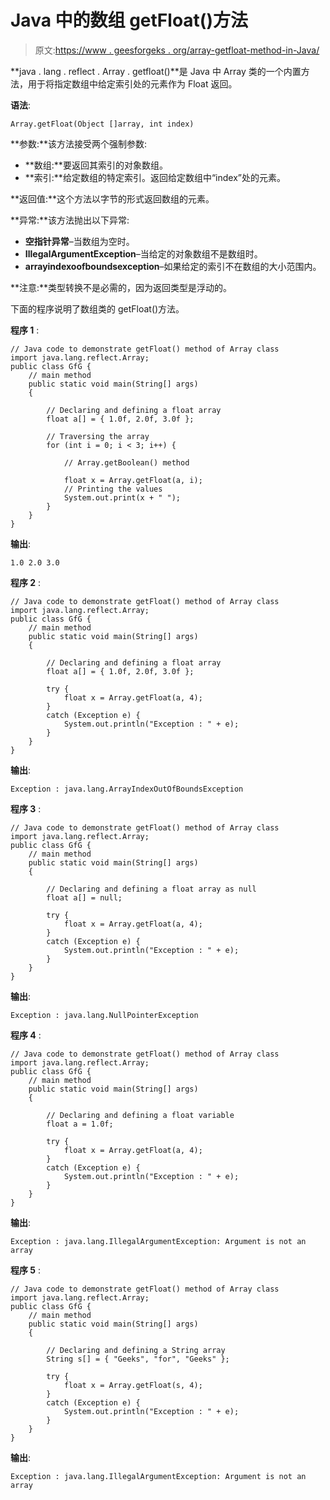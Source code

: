 # Java 中的数组 getFloat()方法

> 原文:[https://www . geesforgeks . org/array-getfloat-method-in-Java/](https://www.geeksforgeeks.org/array-getfloat-method-in-java/)

**java . lang . reflect . Array . getfloat()**是 Java 中 Array 类的一个内置方法，用于将指定数组中给定索引处的元素作为 Float 返回。

**语法**:

```
Array.getFloat(Object []array, int index)

```

**参数:**该方法接受两个强制参数:

*   **数组:**要返回其索引的对象数组。
*   **索引:**给定数组的特定索引。返回给定数组中“index”处的元素。

**返回值:**这个方法以字节的形式返回数组的元素。

**异常:**该方法抛出以下异常:

*   **空指针异常**–当数组为空时。
*   **IllegalArgumentException**–当给定的对象数组不是数组时。
*   **arrayindexoofboundsexception**–如果给定的索引不在数组的大小范围内。

**注意:**类型转换不是必需的，因为返回类型是浮动的。

下面的程序说明了数组类的 getFloat()方法。

**程序 1** :

```
// Java code to demonstrate getFloat() method of Array class
import java.lang.reflect.Array;
public class GfG {
    // main method
    public static void main(String[] args)
    {

        // Declaring and defining a float array
        float a[] = { 1.0f, 2.0f, 3.0f };

        // Traversing the array
        for (int i = 0; i < 3; i++) {

            // Array.getBoolean() method

            float x = Array.getFloat(a, i);
            // Printing the values
            System.out.print(x + " ");
        }
    }
}
```

**输出**:

```
1.0 2.0 3.0 

```

**程序 2** :

```
// Java code to demonstrate getFloat() method of Array class
import java.lang.reflect.Array;
public class GfG {
    // main method
    public static void main(String[] args)
    {

        // Declaring and defining a float array
        float a[] = { 1.0f, 2.0f, 3.0f };

        try {
            float x = Array.getFloat(a, 4);
        }
        catch (Exception e) {
            System.out.println("Exception : " + e);
        }
    }
}
```

**输出**:

```
Exception : java.lang.ArrayIndexOutOfBoundsException

```

**程序 3** :

```
// Java code to demonstrate getFloat() method of Array class
import java.lang.reflect.Array;
public class GfG {
    // main method
    public static void main(String[] args)
    {

        // Declaring and defining a float array as null
        float a[] = null;

        try {
            float x = Array.getFloat(a, 4);
        }
        catch (Exception e) {
            System.out.println("Exception : " + e);
        }
    }
}
```

**输出**:

```
Exception : java.lang.NullPointerException

```

**程序 4** :

```
// Java code to demonstrate getFloat() method of Array class
import java.lang.reflect.Array;
public class GfG {
    // main method
    public static void main(String[] args)
    {

        // Declaring and defining a float variable
        float a = 1.0f;

        try {
            float x = Array.getFloat(a, 4);
        }
        catch (Exception e) {
            System.out.println("Exception : " + e);
        }
    }
}
```

**输出**:

```
Exception : java.lang.IllegalArgumentException: Argument is not an array

```

**程序 5** :

```
// Java code to demonstrate getFloat() method of Array class
import java.lang.reflect.Array;
public class GfG {
    // main method
    public static void main(String[] args)
    {

        // Declaring and defining a String array
        String s[] = { "Geeks", "for", "Geeks" };

        try {
            float x = Array.getFloat(s, 4);
        }
        catch (Exception e) {
            System.out.println("Exception : " + e);
        }
    }
}
```

**输出**:

```
Exception : java.lang.IllegalArgumentException: Argument is not an array

```